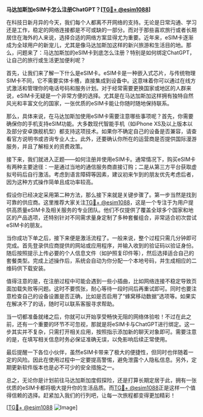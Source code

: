 **马达加斯加eSIM卡怎么注册ChatGPT？[[TG💪+ @esim1088](https://t.me/s/esim1088)]**

在科技日新月异的今天，我们每个人都离不开网络的支持。无论是日常沟通、学习还是工作，稳定的网络连接都是不可或缺的一部分。而对于那些喜欢旅行或者长期居住在海外的人来说，选择合适的网络方案显得尤为重要。近年来，eSIM卡逐渐成为全球用户的新宠儿，尤其是像马达加斯加这样的新兴旅游和生活目的地。那么，问题来了：马达加斯加的eSIM卡到底怎么注册？特别是如何绑定ChatGPT，让自己的旅行或生活更加便利呢？

首先，让我们来了解一下什么是eSIM卡。eSIM卡是一种嵌入式芯片，与传统物理SIM卡不同，它不需要实体卡槽，直接集成到设备中。这意味着你可以通过在线方式激活和管理你的电话号码和服务计划。对于经常需要更换国家或地区的人群来说，eSIM卡无疑是一个非常方便的选择。尤其是在马达加斯加这样拥有独特自然风光和丰富文化的国家，一张优质的eSIM卡能让你随时随地保持联系。

那么，具体来说，在马达加斯加使用eSIM卡需要注意哪些事项呢？首先，你需要确保你的手机支持eSIM功能。大多数现代智能手机（如iPhone XS及以上版本以及部分安卓旗舰机型）都支持这项技术。如果你不确定自己的设备是否兼容，请查看官方说明书或咨询专业人士。此外，还要确认你所在的运营商是否提供国际漫游服务，并且了解相关的资费政策。

接下来，我们就进入正题——如何注册并使用eSIM卡。通常情况下，购买eSIM卡有两种主要途径：一是通过当地的通信服务商直接订购；二是从第三方平台获取虚拟号码后自行激活。考虑到语言障碍等因素，建议初来乍到的朋友优先考虑后者，因为这种方式操作简单且成功率较高。

假设你已经决定采用第二种方法，那么接下来就是关键步骤了。第一步当然是找到可靠的供应商。这里推荐大家关注[TG💪+ @esim1088](https://t.me/s/esim1088)，这是一个专注于为用户提供高质量eSIM卡及相关服务的专业团队。他们不仅提供了覆盖全球多个国家和地区的产品选项，还特别针对不同需求量身定制了多种套餐组合，非常适合初次尝试eSIM卡的朋友。

当你成功下单之后，接下来便是激活流程了。一般来说，整个过程只需几分钟即可完成。首先登录供应商提供的网站或应用程序，并输入收到的验证码以验证身份。随后按照提示上传必要的个人信息文件（如护照复印件等），然后选择适合自己的套餐类型。完成上述操作后，系统会自动为你分配一个本地号码，并生成相应的二维码供下载安装。

值得注意的是，在注册过程中可能会遇到一些小插曲，比如网络连接不稳定导致页面加载失败等问题。这时不要慌张，耐心等待一段时间后再重试即可。同时也要注意检查自己的设备设置是否正确，比如是否启用了“蜂窝移动数据”选项等。如果实在解决不了的话，随时可以联系客服寻求帮助。

当一切都准备就绪之后，你就可以开始享受畅快无阻的网络体验啦！不过在此之前，还有一个重要的环节不可忽视，那就是将eSIM卡与ChatGPT进行绑定。这一步其实并不复杂，只需打开相关应用，按照指示添加新的聊天对象即可。需要注意的是，在填写相关信息时务必保证准确无误，以免影响后续正常使用。

最后提醒一下各位小伙伴，虽然eSIM卡带来了极大的便捷性，但同时也伴随着一定的风险。因此在使用过程中一定要提高警惕，避免泄露个人隐私信息。另外，定期更新软件版本也是必不可少的安全措施之一。

总之，无论你是计划前往马达加斯加度假探险，还是打算长期定居于此，拥有一张优质的eSIM卡都将极大提升你的生活品质。而[TG💪+ @esim1088](https://t.me/s/esim1088)正是这样一个值得信赖的选择。赶紧加入我们的行列吧，让每一次旅程都变得更加精彩！

[[TG💪+ @esim1088](https://t.me/s/esim1088) ![Image](https://i.postimg.cc/4NQfJmqS/Snipaste-2025-05-13-00-14-12.png)]
